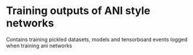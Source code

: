 # Training outputs of ANI style networks 

Contains training pickled datasets, models and tensorboard events
logged when training ani networks

